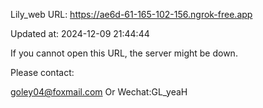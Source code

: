 Lily_web URL: https://ae6d-61-165-102-156.ngrok-free.app

Updated at: 2024-12-09 21:44:44

If you cannot open this URL, the server might be down.

Please contact: 

goley04@foxmail.com Or Wechat:GL_yeaH